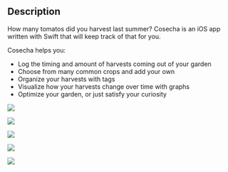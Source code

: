 ## Description

How many tomatos did you harvest last summer? Cosecha is an iOS app written with Swift that will keep track of that for you.

Cosecha helps you:

-   Log the timing and amount of harvests coming out of your garden
-   Choose from many common crops and add your own
-   Organize your harvests with tags
-   Visualize how your harvests change over time with graphs
-   Optimize your garden, or just satisfy your curiosity

![](screenshots/onboarding_small/Simulator%20Screen%20Shot%20-%20iPhone%2011%20Pro%20-%202020-10-28%20at%2008.18.45.png)

![](screenshots/onboarding_small/Simulator%20Screen%20Shot%20-%20iPhone%2011%20Pro%20-%202020-10-28%20at%2008.20.03.png)

![](screenshots/onboarding_small/Simulator%20Screen%20Shot%20-%20iPhone%2011%20Pro%20-%202020-10-28%20at%2008.21.39.png)

![](screenshots/onboarding_small/Simulator%20Screen%20Shot%20-%20iPhone%2011%20Pro%20-%202020-10-28%20at%2008.22.30.png)

![](screenshots/onboarding_small/Simulator%20Screen%20Shot%20-%20iPhone%2011%20Pro%20-%202020-10-28%20at%2008.27.55.png)
